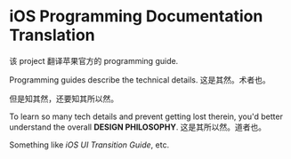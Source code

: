 # iOS Programming Documentation Translation #

该 project 翻译苹果官方的 programming guide.

Programming guides describe the technical details. 这是其然。术者也。

但是知其然，还要知其所以然。

To learn so many tech details and prevent getting lost therein, you'd better understand the overall **DESIGN PHILOSOPHY**. 这是其所以然。道者也。

Something like *iOS UI Transition Guide*, etc.
